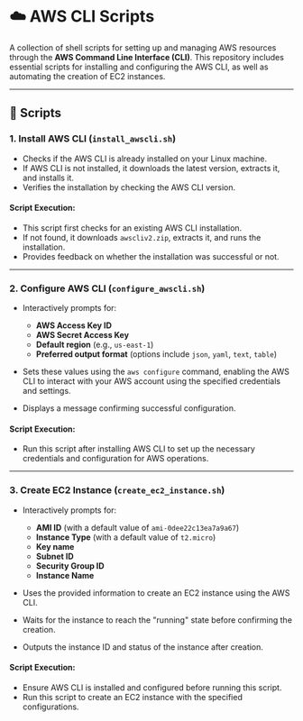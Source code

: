# ☁️ AWS CLI Scripts

A collection of shell scripts for setting up and managing AWS resources through the **AWS Command Line Interface (CLI)**. This repository includes essential scripts for installing and configuring the AWS CLI, as well as automating the creation of EC2 instances.

---

## 🚀 Scripts

### 1. Install AWS CLI (`install_awscli.sh`)

- Checks if the AWS CLI is already installed on your Linux machine.
- If AWS CLI is not installed, it downloads the latest version, extracts it, and installs it.
- Verifies the installation by checking the AWS CLI version.

#### **Script Execution:**

- This script first checks for an existing AWS CLI installation.
- If not found, it downloads `awscliv2.zip`, extracts it, and runs the installation.
- Provides feedback on whether the installation was successful or not.

---

### 2. Configure AWS CLI (`configure_awscli.sh`)

- Interactively prompts for:
  - **AWS Access Key ID**
  - **AWS Secret Access Key**
  - **Default region** (e.g., `us-east-1`)
  - **Preferred output format** (options include `json`, `yaml`, `text`, `table`)
  
- Sets these values using the `aws configure` command, enabling the AWS CLI to interact with your AWS account using the specified credentials and settings.
- Displays a message confirming successful configuration.

#### **Script Execution:**

- Run this script after installing AWS CLI to set up the necessary credentials and configuration for AWS operations.

---

### 3. Create EC2 Instance (`create_ec2_instance.sh`)

- Interactively prompts for:
  - **AMI ID** (with a default value of `ami-0dee22c13ea7a9a67`)
  - **Instance Type** (with a default value of `t2.micro`)
  - **Key name**
  - **Subnet ID**
  - **Security Group ID**
  - **Instance Name**
  
- Uses the provided information to create an EC2 instance using the AWS CLI.
- Waits for the instance to reach the "running" state before confirming the creation.
- Outputs the instance ID and status of the instance after creation.

#### **Script Execution:**

- Ensure AWS CLI is installed and configured before running this script.
- Run this script to create an EC2 instance with the specified configurations.

